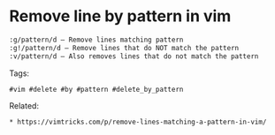 # Remove line by pattern in vim

```bash
:g/pattern/d – Remove lines matching pattern
:g!/pattern/d – Remove lines that do NOT match the pattern
:v/pattern/d – Also removes lines that do not match the pattern
```

Tags:
```
#vim #delete #by #pattern #delete_by_pattern
```

Related:
```
* https://vimtricks.com/p/remove-lines-matching-a-pattern-in-vim/
```
